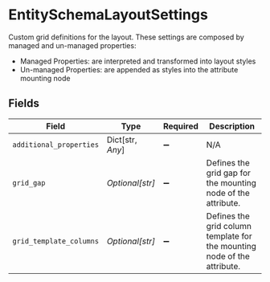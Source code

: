 # EntitySchemaLayoutSettings

Custom grid definitions for the layout. These settings are composed by managed and un-managed properties:
- Managed Properties: are interpreted and transformed into layout styles
- Un-managed Properties: are appended as styles into the attribute mounting node



## Fields

| Field                                                                    | Type                                                                     | Required                                                                 | Description                                                              |
| ------------------------------------------------------------------------ | ------------------------------------------------------------------------ | ------------------------------------------------------------------------ | ------------------------------------------------------------------------ |
| `additional_properties`                                                  | Dict[str, *Any*]                                                         | :heavy_minus_sign:                                                       | N/A                                                                      |
| `grid_gap`                                                               | *Optional[str]*                                                          | :heavy_minus_sign:                                                       | Defines the grid gap for the mounting node of the attribute.             |
| `grid_template_columns`                                                  | *Optional[str]*                                                          | :heavy_minus_sign:                                                       | Defines the grid column template for the mounting node of the attribute. |